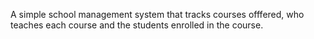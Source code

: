 A simple school management system that tracks courses offfered, who teaches each course and the students enrolled in the course.
